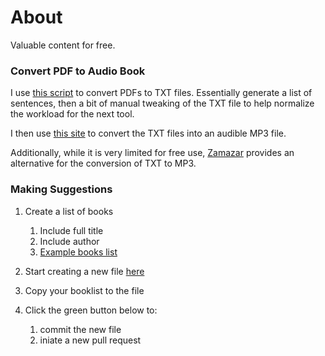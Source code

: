 # About

Valuable content for free.


### Convert PDF to Audio Book

I use [this script](https://gist.github.com/gndpwnd/cfaa8ee83c24c01c2da7a3ebf44ea97f) to convert PDFs to TXT files. Essentially generate a list of sentences, then a bit of manual tweaking of the TXT file to help normalize the workload for the next tool.

I then use [this site](https://audio.online-convert.com/convert/txt-to-mp3) to convert the TXT files into an audible MP3 file.

Additionally, while it is very limited for free use, [Zamazar](https://zazmar.com) provides an alternative for the conversion of TXT to MP3.

### Making Suggestions

1. Create a list of books
   1. Include full title
   2. Include author
   3. [Example books list](https://raw.githubusercontent.com/gndpwnd/free_books/main/mass_add_books/example_book_list.md)

2. Start creating a new file [here](https://github.com/gndpwnd/free_books/new/main/mass_add_books)

3. Copy your booklist to the file

4. Click the green button below to: 
   1. commit the new file
   2. iniate a new pull request

